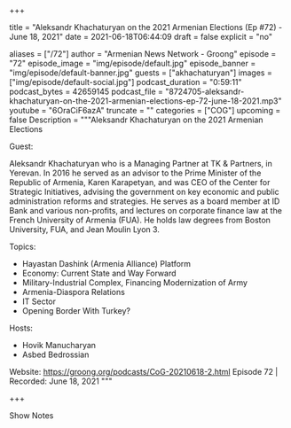 
+++

title = "Aleksandr Khachaturyan on the 2021 Armenian Elections (Ep #72) - June 18, 2021"
date = 2021-06-18T06:44:09
draft = false
explicit = "no"

aliases = ["/72"]
author = "Armenian News Network - Groong"
episode = "72"
episode_image = "img/episode/default.jpg"
episode_banner = "img/episode/default-banner.jpg"
guests = ["akhachaturyan"]
images = ["img/episode/default-social.jpg"]
podcast_duration = "0:59:11"
podcast_bytes = 42659145
podcast_file = "8724705-aleksandr-khachaturyan-on-the-2021-armenian-elections-ep-72-june-18-2021.mp3"
youtube = "6OraCiF6azA"
truncate = ""
categories = ["COG"]
upcoming = false
Description = """Aleksandr Khachaturyan on the 2021 Armenian Elections

Guest:

Aleksandr Khachaturyan who is a Managing Partner at TK & Partners, in Yerevan. In 2016 he served as an advisor to the Prime Minister of the Republic of Armenia, Karen Karapetyan, and was CEO of the Center for Strategic Initiatives, advising the government on key economic and public administration reforms and strategies. He serves as a board member at ID Bank and various non-profits, and lectures on corporate finance law at the French University of Armenia (FUA). He holds law degrees from Boston University, FUA, and Jean Moulin Lyon 3.

Topics:

- Hayastan Dashink (Armenia Alliance) Platform
- Economy: Current State and Way Forward
- Military-Industrial Complex, Financing Modernization of Army
- Armenia-Diaspora Relations
- IT Sector
- Opening Border With Turkey?

Hosts:
- Hovik Manucharyan
- Asbed Bedrossian 

Website: https://groong.org/podcasts/CoG-20210618-2.html
Episode 72 | Recorded: June 18, 2021
"""

+++

Show Notes


